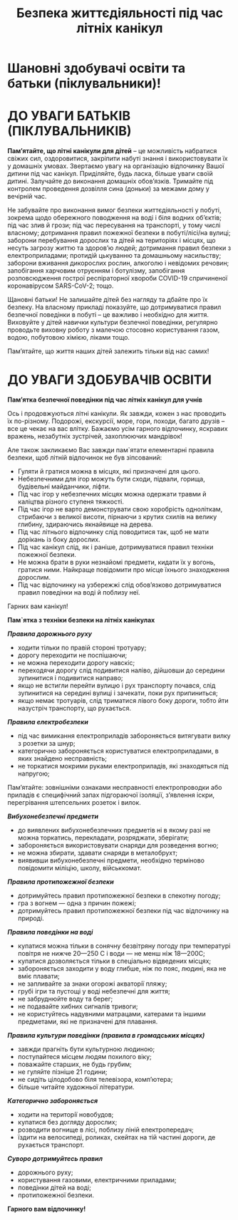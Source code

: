 ﻿---
title: Безпека життєдіяльності під час літніх канікул
---

# Шановні здобувачі освіти та батьки (піклувальники)!

# ДО УВАГИ БАТЬКІВ (ПІКЛУВАЛЬНИКІВ)

**Пам’ятайте, що літні канікули для дітей** – це можливість набратися свіжих сил, оздоровитися, закріпити набуті знання і використовувати їх у домашніх умовах. Звертаємо увагу на організацію відпочинку Вашої дитини  під час канікул. Приділяйте, будь ласка, більше уваги своїй дитині. Залучайте до виконання домашніх обов’язків. Тримайте під контролем проведення дозвілля сина (доньки) за межами дому у вечірній час.

Не забувайте про виконання вимог безпеки життєдіяльності у побуті, зокрема щодо обережного поводження на воді і біля водних об’єктів; під час злив й грози; під час пересування на транспорті, у тому числі власному; дотримання правил пожежної безпеки в побуті/лісі/на вулиці; заборони перебування дорослих та дітей на територіях і місцях, що несуть загрозу життю та здоров’ю людей; дотримання правил безпеки з електроприладами; протидій цькуванню та домашньому насильству; заборони вживання дикорослих рослин, алкоголю і невідомих речовин; запобігання харчовим отруєнням і ботулізму, запобігання розповсюдження гострої респіраторної хвороби COVID-19 спричиненої коронавірусом SARS-CoV-2; тощо.

Щановні батьки! Не залишайте дітей без нагляду та дбайте про їх безпеку. На власному прикладі показуйте, що дотримуватися правил безпечної поведінки в побуті – це важливо і необхідно для життя. Виховуйте у дітей навички культури безпечної поведінки, регулярно проводьте виховну роботу з малечою стосовно користування газом, водою, побутовою хімією, ліками тощо.

Пам’ятайте, що життя наших дітей залежить тільки від нас самих!

# ДО УВАГИ ЗДОБУВАЧІВ ОСВІТИ

**Пам’ятка безпечної поведінки під час літніх канікул для учнів**

Ось і продовжуються літні канікули. Як завжди, кожен з нас проводить їх по-різному. Подорожі, екскурсії, море, гори, походи, багато друзів – все це чекає на вас влітку. Бажаємо усім гарного відпочинку, яскравих вражень, незабутніх зустрічей, захоплюючих мандрівок!

Але також закликаємо Вас завжди пам`ятати елементарні правила безпеки, щоб літній відпочинок не був зіпсований:

- Гуляти й гратися можна в місцях, які призначені для цього.
- Небезпечними для ігор можуть бути сходи, підвали, горища, будівельні майданчики, ліфти.
- Під час ігор у небезпечних місцях можна одержати травми й каліцтва різного ступеня тяжкості.
- Під час ігор не варто демонструвати свою хоробрість одноліткам, стрибаючи з великої висоти, пірнаючи з крутих схилів на велику глибину, здираючись якнайвище на дерева.
- Під час літнього відпочинку слід поводитися так, щоб не мати дорікань із боку дорослих.
- Під час канікул слід, як і раніше, дотримуватися правил техніки пожежної безпеки.
- Не можна брати в руки незнайомі предмети, кидати їх у вогонь, гратися ними. Найкраще повідомити про місце їхнього знаходження дорослим.
- Під час відпочинку на узбережжі слід обов’язково дотримуватися правил поведінки на воді й поблизу неї.

Гарних вам канікул!

**Пам`ятка з техніки безпеки на літніх канікулах**

_**Правила дорожнього руху**_

- ходити тільки по правiй сторонi тротуару;
- дорогу переходити не поспiшаючи;
- не можна переходити дорогу навскіс;
- переходячи дорогу слiд подивитися налiво, дiйшовши до середини зупинитися i подивитися направо;
- якщо не встигли перейти вулицю i рух транспорту почався, слiд зупинитися на серединi вулицi i зачекати, поки рух припиниться;
- якщо немає тротуарiв, слiд триматися лiвого боку дороги, тобто йти назустріч транспорту, що рухається.

_**Правила електробезпеки**_

- під час вимикання електроприладiв забороняється витягувати вилку з розетки за шнур;
- категорично забороняється користуватися електроприладами, в яких знайдено несправнiсть;
- не торкатися мокрими руками електроприладiв, якi знаходяться під напругою;

Пам’ятайте: зовнiшнiми ознаками несправностi електропроводки або приладiв є специфiчний запах пiдгораючої iзоляції, з’явлення іскри, перегрівання штепсельних розеток i вилок.

_**Вибухонебезпечні предмети**_

- до виявлених вибухонебезпечних предметiв нi в якому разi не можна торкатись, перекладати, розряджати, зберiгати;
- забороняється використовувати снаряди для розведення вогню;
- не можна збирати, здавати снаряди в металобрухт;
- виявивши вибухонебезпечнi предмети, необхiдно термiново повiдомити мiлiцiю, школу, вiйськкомат.

_**Правила протипожежної безпеки**_

- дотримуйтесь правил протипожежної безпеки в спекотну погоду;
- гра з вогнем — одна з причин пожежi;
- дотримуйтесь правил протипожежної безпеки під час відпочинку на природі.

_**Правила поведiнки на водi**_

- купатися можна тiльки в сонячну безвiтряну погоду при температурі повiтря не нижче 20—250 С i води — не менш нiж 18—200С;
- купатися дозволяється тiльки в спецiально вiдведених мiсцях;
- забороняється заходити у воду глибше, нiж по пояс, людинi, яка не вмiє плавати;
- не запливайте за знаки огорожi акваторiї пляжу;
- грубi iгри та пустощi у водi небезпечнi для життя;
- не забруднюйте воду та берег;
- не подавайте хибних сигналiв тривоги;
- не користуйтесь надувними матрацами, катерами та iншими предметами, якi не призначенi для плавання.

_**Правила культури поведінки (правила в громадських місцях)**_

- завжди прагнiть бути культурною людиною;
- поступайтеся мiсцем людям похилого вiку;
- поважайте старших, не будь грубим;
- не гуляйте пiзнiше 21 години;
- не сидiть цiлодобово бiля телевiзора, комп’ютера;
- бiльше читайте художньої лiтератури.

_**Категорично забороняється**_

- ходити на територiї новобудов;
- купатися без догляду дорослих;
- розводити вогнище в лiсi, поблизу лiнiй електропередач;
- їздити на велосипедi, роликах, скейтах на тiй частинi дороги, де рухається транспорт.

_**Суворо дотримуйтесь правил**_

- дорожнього руху;
- користування газовими, електричними приладами;
- поведiнки дiтей на водi;
- протипожежної безпеки.

**Гарного вам відпочинку!**

<youtube id="kTCENmF3ACA"></youtube>

<youtube id="M-XRbJiKh4Y"></youtube>

